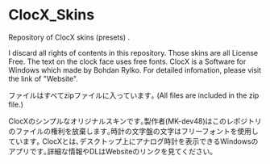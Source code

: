 # ClocX_Skins
Repository of ClocX skins (presets) .

I discard all rights of contents in this repository. Those skins are all License Free. The text on the clock face uses free fonts.
ClocX is a Software for Windows which made by Bohdan Rylko. For detailed infomation, please visit the link of "Website". 

ファイルはすべてzipファイルに入っています｡ (All files are included in the zip file.)

ClocXのシンプルなオリジナルスキンです｡製作者(MK-dev48)はこのレポジトリのファイルの権利を放棄します｡時計の文字盤の文字はフリーフォントを使用しています｡
ClocXとは､デスクトップ上にアナログ時計を表示できるWindowsのアプリです｡詳細な情報やDLはWebsiteのリンクを見てください｡
